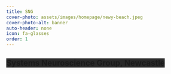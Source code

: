 ```yaml
---
title: SNG
cover-photo: assets/images/homepage/newy-beach.jpeg
cover-photo-alt: banner
auto-header: none
icon: fa-glasses
order: 1
---
```


## <span style="background-color:#282828;"> **Systems Neuroscience Group, Newcastle** </span>

